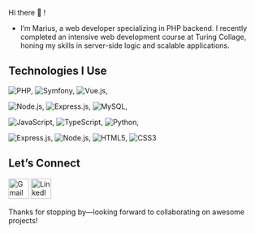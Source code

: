 

Hi there 👋 !
-  I’m Marius, a web developer specializing in PHP backend.
   I recently completed an intensive web development course at Turing Collage,
   honing my skills in server-side logic and scalable applications.


## Technologies I Use

![PHP](https://img.shields.io/badge/PHP-777BB4?style=for-the-badge&logo=php&logoColor=white),
![Symfony](https://img.shields.io/badge/Symfony-000000?style=for-the-badge&logo=symfony&logoColor=white),
![Vue.js](https://img.shields.io/badge/Vue.js-4FC08D?style=for-the-badge&logo=vue.js&logoColor=white),

![Node.js](https://img.shields.io/badge/Node.js-339933?style=for-the-badge&logo=node.js&logoColor=white),
![Express.js](https://img.shields.io/badge/Express.js-000000?style=for-the-badge&logo=express&logoColor=white),
![MySQL](https://img.shields.io/badge/MySQL-4479A1?style=for-the-badge&logo=mysql&logoColor=white),

![JavaScript](https://img.shields.io/badge/JavaScript-FFCF47?style=for-the-badge&logo=javascript&logoColor=white),
![TypeScript](https://img.shields.io/badge/TypeScript-3178C6?style=for-the-badge&logo=typescript&logoColor=white),
![Python](https://img.shields.io/badge/Python-3776AB?style=for-the-badge&logo=python&logoColor=white),

![Express.js](https://img.shields.io/badge/Express.js-000000?style=for-the-badge&logo=express&logoColor=white),
![Node.js](https://img.shields.io/badge/Node.js-339933?style=for-the-badge&logo=node.js&logoColor=white),
![HTML5](https://img.shields.io/badge/HTML5-E34F26?style=for-the-badge&logo=html5&logoColor=white),
![CSS3](https://img.shields.io/badge/CSS3-1572B6?style=for-the-badge&logo=css3&logoColor=white)


## Let’s Connect

[<img src="https://www.vectorlogo.zone/logos/gmail/gmail-icon.svg" width="40" height="40" alt="Gmail">](mailto:marius.viz@gmail.com)
[<img src="https://www.vectorlogo.zone/logos/linkedin/linkedin-icon.svg" width="40" height="40" alt="LinkedIn">](https://www.linkedin.com/in/mariusvizbaras/)

Thanks for stopping by—looking forward to collaborating on awesome projects!
